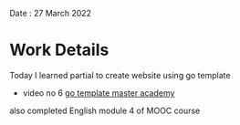 Date : 27 March 2022
# Work Details
Today  I learned partial to create website using  go template 
- video no 6 [go template master academy](https://www.youtube.com/playlist?list=PLZij6bgEHkTV2bk485fynqlK2SrTD2zkb)

also completed English module 4 of MOOC course